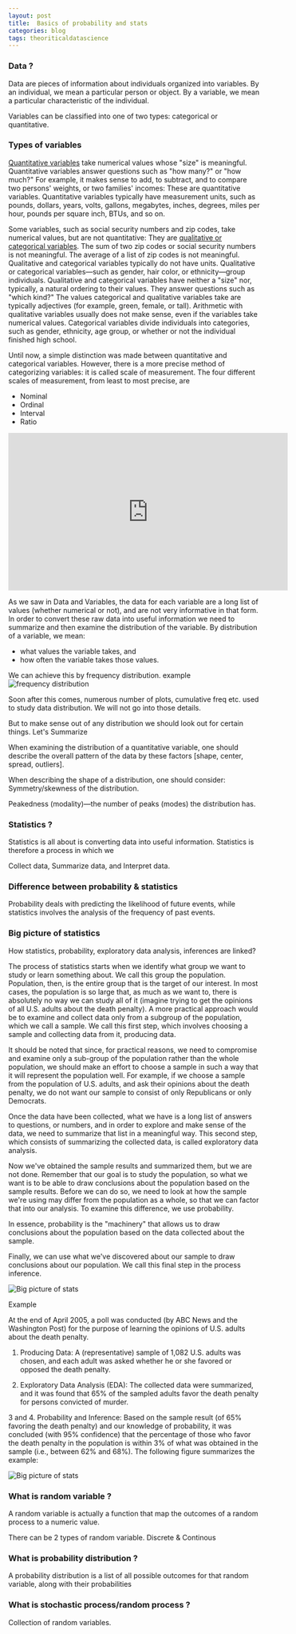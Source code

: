 ```yaml
---
layout: post
title:  Basics of probability and stats
categories: blog
tags: theoriticaldatascience
---
```

### Data ?

Data are pieces of information about individuals organized into variables. By an individual, we mean a particular person or object. By a variable, we mean a particular characteristic of the individual.

Variables can be classified into one of two types: categorical or quantitative.

<!--more-->
### Types of variables

<u>Quantitative variables</u> take numerical values whose "size" is meaningful. Quantitative variables answer questions such as "how many?" or "how much?" For example, it makes sense to add, to subtract, and to compare two persons' weights, or two families' incomes: These are quantitative variables. Quantitative variables typically have measurement units, such as pounds, dollars, years, volts, gallons, megabytes, inches, degrees, miles per hour, pounds per square inch, BTUs, and so on.

Some variables, such as social security numbers and zip codes, take numerical values, but are not quantitative: They are <u>qualitative or categorical variables</u>. The sum of two zip codes or social security numbers is not meaningful. The average of a list of zip codes is not meaningful. Qualitative and categorical variables typically do not have units. Qualitative or categorical variables—such as gender, hair color, or ethnicity—group individuals. Qualitative and categorical variables have neither a "size" nor, typically, a natural ordering to their values. They answer questions such as "which kind?" The values categorical and qualitative variables take are typically adjectives (for example, green, female, or tall). Arithmetic with qualitative variables usually does not make sense, even if the variables take numerical values. Categorical variables divide individuals into categories, such as gender, ethnicity, age group, or whether or not the individual finished high school.

Until now, a simple distinction was made between quantitative and categorical variables. However, there is a more precise method of categorizing variables: it is called scale of measurement. The four different scales of measurement, from least to most precise, are

* Nominal
* Ordinal
* Interval
* Ratio

<iframe width="560" height="315" src="https://www.youtube.com/embed/wIBu7J18Fpw?rel=0" frameborder="0" gesture="media" allow="encrypted-media" allowfullscreen></iframe>

As we saw in Data and Variables, the data for each variable are a long list of values (whether numerical or not), and are not very informative in that form. In order to convert these raw data into useful information we need to summarize and then examine the distribution of the variable. By distribution of a variable, we mean:

* what values the variable takes, and
* how often the variable takes those values.

We can achieve this by frequency distribution.
example
![frequency distribution](/assets/images/projects/qw.png)

Soon after this comes, numerous number of plots, cumulative freq etc. used to study data distribution. We will not go into those details. 

But to make sense out of any distribution we should look out for certain things.
Let's Summarize

When examining the distribution of a quantitative variable, one should describe the overall pattern of the data by these factors [shape, center, spread, outliers].

When describing the shape of a distribution, one should consider:
Symmetry/skewness of the distribution.

Peakedness (modality)—the number of peaks (modes) the distribution has.


### Statistics ?
Statistics is all about is converting data into useful information. Statistics is therefore a process in which we

Collect data,
Summarize data, and
Interpret data.

### Difference between probability & statistics
Probability deals with predicting the likelihood of future events, while statistics involves the analysis of the frequency of past events.

### Big picture of statistics
How statistics, probability, exploratory data analysis, inferences are linked?


The process of statistics starts when we identify what group we want to study or learn something about. We call this group the population. Population, then, is the entire group that is the target of our interest.
In most cases, the population is so large that, as much as we want to, there is absolutely no way we can study all of it (imagine trying to get the opinions of all U.S. adults about the death penalty). A more practical approach would be to examine and collect data only from a subgroup of the population, which we call a sample. We call this first step, which involves choosing a sample and collecting data from it, producing data.

It should be noted that since, for practical reasons, we need to compromise and examine only a sub-group of the population rather than the whole population, we should make an effort to choose a sample in such a way that it will represent the population well. For example, if we choose a sample from the population of U.S. adults, and ask their opinions about the death penalty, we do not want our sample to consist of only Republicans or only Democrats.

Once the data have been collected, what we have is a long list of answers to questions, or numbers, and in order to explore and make sense of the data, we need to summarize that list in a meaningful way. This second step, which consists of summarizing the collected data, is called exploratory data analysis.

Now we've obtained the sample results and summarized them, but we are not done. Remember that our goal is to study the population, so what we want is to be able to draw conclusions about the population based on the sample results. Before we can do so, we need to look at how the sample we're using may differ from the population as a whole, so that we can factor that into our analysis. To examine this difference, we use probability.

In essence, probability is the "machinery" that allows us to draw conclusions about the population based on the data collected about the sample.

Finally, we can use what we've discovered about our sample to draw conclusions about our population. We call this final step in the process inference.

![Big picture of stats](/assets/images/projects/intro_stats_online_inference.png)

Example

At the end of April 2005, a poll was conducted (by ABC News and the Washington Post) for the purpose of learning the opinions of U.S. adults about the death penalty.

1. Producing Data: A (representative) sample of 1,082 U.S. adults was chosen, and each adult was asked whether he or she favored or opposed the death penalty.

2. Exploratory Data Analysis (EDA): The collected data were summarized, and it was found that 65% of the sampled adults favor the death penalty for persons convicted of murder.

3 and 4. Probability and Inference: Based on the sample result (of 65% favoring the death penalty) and our knowledge of probability, it was concluded (with 95% confidence) that the percentage of those who favor the death penalty in the population is within 3% of what was obtained in the sample (i.e., between 62% and 68%). The following figure summarizes the example:

![Big picture of stats](/assets/images/projects/intro_stats_online_big_picture_example.png)

### What is random variable ?
A random variable is actually a function that map the outcomes of a random process to a numeric value. 

There can be 2 types of random variable. Discrete & Continous

### What is probability distribution ?
A probability distribution is a list of all possible outcomes for that random variable, along with their probabilities

### What is stochastic process/random process ?
Collection of random variables. 
